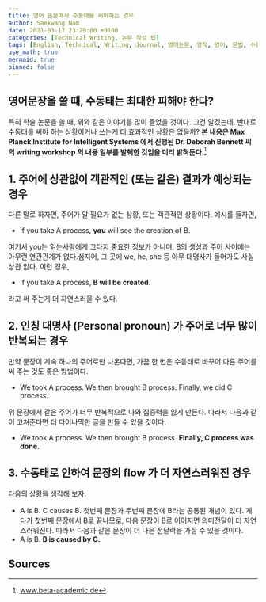 ```yaml
---
title: 영어 논문에서 수동태를 써야하는 경우
author: Saekwang Nam
date: 2021-03-17 23:29:00 +0100
categories: [Technical Writing, 논문 작성 팁]
tags: [English, Technical, Writing, Journal, 영어논문, 영작, 영어, 문법, 수동태, passive]
use_math: true
mermaid: true
pinned: false
---
```


## 영어문장을 쓸 때, 수동태는 최대한 피해야 한다?
특히 학술 논문을 쓸 때, 위와 같은 이야기를 많이 들었을 것이다. 그건 알겠는데, 반대로 수동태를 써야 하는 상황이거나 쓰는게 더 효과적인 상황은 없을까? **본 내용은 Max Planck Institute for Intelligent Systems 에서 진행된 Dr. Deborah Bennett 씨의 writing workshop 의 내용 일부를 발췌한 것임을 미리 밝혀둔다.**[^fn_1]

## 1. 주어에 상관없이 객관적인 (또는 같은) 결과가 예상되는 경우
다른 말로 하자면, 주어가 알 필요가 없는 상황, 또는 객관적인 상황이다. 예시를 들자면,

- If you take A process, **you** will see the creation of B.

여기서 you는 읽는사람에게 그다지 중요한 정보가 아니며, B의 생성과 주어 사이에는 아무런 연관관계가 없다.심지어, 그 곳에 we, he, she 등 아무 대명사가 들어가도 사실 상관 없다. 이런 경우,

- If you take A process, **B will be created.**

라고 써 주는게 더 자연스러울 수 있다.

## 2. 인칭 대명사 (Personal pronoun) 가 주어로 너무 많이 반복되는 경우
만약 문장이 계속 하나의 주어로만 나온다면, 가끔 한 번은 수동태로 바꾸어 다른 주어를 써 주는 것도 좋은 방법이다.

- We took A process. We then brought B process. Finally, we did C process.

위 문장에서 같은 주어가 너무 반복적으로 나와 집중력을 잃게 만든다. 따라서 다음과 같이 고쳐준다면 더 다이나믹한 글을 만들 수 있을 것이다.

- We took A process. We then brought B process. **Finally, C process was done.**

## 3. 수동태로 인하여 문장의 flow 가 더 자연스러워진 경우
다음의 상황을 생각해 보자.
- A is B. C causes B.
첫번째 문장과 두번째 문장에 B라는 공통된 개념이 있다. 게다가 첫번째 문장에서 B로 끝나므로, 다음 문장이 B로 이어지면 의미전달이 더 자연스러워진다. 따라서 다음과 같은 문장이 더 나은 전달력을 가질 수 있을 것이다.
- A is B. **B is caused by C.**

## Sources
[^fn_1]: www.beta-academic.de